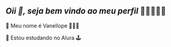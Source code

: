 ## *Oii 🤗, seja bem vindo ao meu perfil* 🍬🍭🚙🍭🍬

🍭 Meu nome é Vanellope 🍬🚙🍬

🍭 Estou estudando no Alura 🕹

